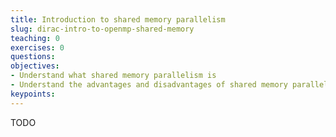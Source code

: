 ```yaml
---
title: Introduction to shared memory parallelism
slug: dirac-intro-to-openmp-shared-memory
teaching: 0
exercises: 0
questions:
objectives:
- Understand what shared memory parallelism is
- Understand the advantages and disadvantages of shared memory parallelism
keypoints:
---
```


TODO
